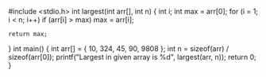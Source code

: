 #include <stdio.h>
int largest(int arr[], int n)
{
    int i;
    int max = arr[0];
    for (i = 1; i < n; i++)
        if (arr[i] > max)
            max = arr[i];
 
    return max;
}
int main()
{
    int arr[] = { 10, 324, 45, 90, 9808 };
    int n = sizeof(arr) / sizeof(arr[0]);
    printf("Largest in given array is %d", largest(arr, n));
    return 0;
}

